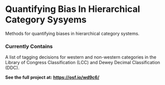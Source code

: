 # Quantifying Bias In Hierarchical Category Sysyems
Methods for quantifying biases in hierarchical category systems.

### Currently Contains
A list of tagging decisions for western and non-western categories in the Library of Congress Classification (LCC) and Dewey Decimal Classification (DDC). 

**See the full project at: https://osf.io/wd9c6/**
